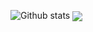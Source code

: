 ![Github stats](https://github-readme-stats.vercel.app/api?username=ayushambar&count_private=true&theme=radical&show_icons=true)
<img align="center" src="https://github-readme-stats.vercel.app/api/top-langs/?username=ayushambar&theme=radical&layout=compact&exclude_repo=AI-Mafia-Machine-Learning,ML-projects" />


